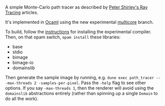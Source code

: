 A simple Monte-Carlo path tracer as described by [Peter Shirley's Ray Tracing](https://raytracing.github.io/) articles.

It's implemented in [Ocaml](https://ocaml.org) using the new experimental [multicore](https://github.com/ocaml-multicore/ocaml-multicore) branch.

To build, follow the [instructions](https://github.com/ocaml-multicore/multicore-opam#install-multicore-ocaml) for installing the experimental compiler.  Then, on that opam switch, `opam install` these libraries:
- base
- stdio
- bimage
- bimage-io
- domainslib

Then generate the sample image by running, e.g.  `dune exec path_tracer -- -max-threads 2 -samples-per-pixel`.  Pass the `-help` flag to see other options.  If you say `-max-threads 1`, then the renderer will avoid using the `domainslib` abstractions entirely (rather than spinning up a single `Domain` to do all the work).

